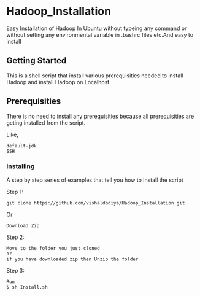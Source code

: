 # Hadoop_Installation

Easy Installation of Hadoop In Ubuntu without typeing any command or without setting any environmental variable in .bashrc files etc.And easy to install

## Getting Started

This is a shell script that install various prerequisities needed to install Hadoop and install Hadoop on Localhost.

## Prerequisities

There is no need to install any prerequisities because all prerequisities are geting installed from the script.

Like,
```
default-jdk
SSH
```
### Installing

A step by step series of examples that tell you how to install the script

Step 1:
```
git clone https://github.com/vishaldodiya/Hadoop_Installation.git
```
Or

```
Download Zip
```

Step 2: 
```
Move to the folder you just cloned
or 
if you have downloaded zip then Unzip the folder

```

Step 3:
```
Run
$ sh Install.sh

```
